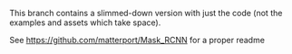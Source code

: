 This branch contains a slimmed-down version with just the code (not the examples and assets which take space).

See https://github.com/matterport/Mask_RCNN for a proper readme
